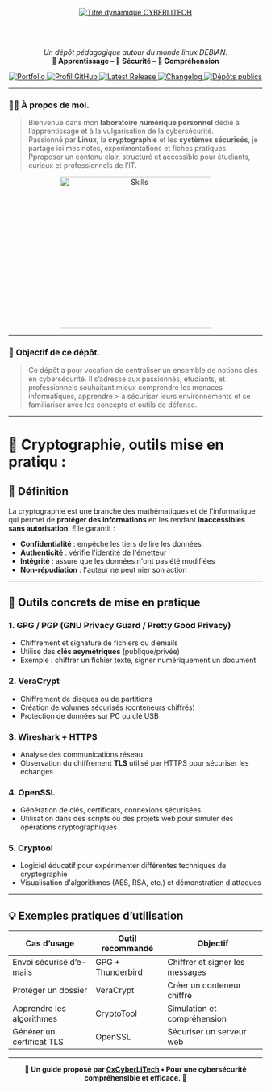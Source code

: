 <div align="center">

  <br></br>
  
  <a href="https://github.com/0xCyberLiTech">
    <img src="https://readme-typing-svg.herokuapp.com?font=JetBrains+Mono&size=50&duration=6000&pause=1000000000&color=FF0048&center=true&vCenter=true&width=1100&lines=%3ECYBERLITECH_" alt="Titre dynamique CYBERLITECH" />
  </a>
  
  <br></br>
  
  <p align="center">
    <em>Un dépôt pédagogique autour du monde linux DEBIAN.</em><br>
    <b>📘 Apprentissage – 🔐 Sécurité – 🧠 Compréhension</b>
  </p>
  
  <p align="center">
    <a href="https://0xcyberlitech.github.io/">
      <img src="https://img.shields.io/badge/Portfolio-0xCyberLiTech-181717?logo=github&style=flat-square" alt="Portfolio" />
    </a>
    <a href="https://github.com/0xCyberLiTech">
      <img src="https://img.shields.io/badge/Profil-GitHub-181717?logo=github&style=flat-square" alt="Profil GitHub" />
    </a>
    <a href="https://github.com/0xCyberLiTech/0xcyberlitech/releases/latest">
      <img src="https://img.shields.io/github/v/release/0xCyberLiTech/0xcyberlitech?label=version" alt="Latest Release" />
    </a>
    <a href="https://github.com/0xCyberLiTech/0xcyberlitech/blob/main/CHANGELOG.md">
      <img src="https://img.shields.io/badge/📄%20CHANGELOG-0xcyberlitech-blue" alt="Changelog" />
    </a>
    <a href="https://github.com/0xCyberLiTech?tab=repositories">
      <img src="https://img.shields.io/badge/Dépôts-publics-blue?style=flat-square" alt="Dépôts publics" />
    </a>
  </p>

</div>

---

### 👨‍💻 **À propos de moi.**

> Bienvenue dans mon **laboratoire numérique personnel** dédié à l’apprentissage et à la vulgarisation de la cybersécurité.  
> Passionné par **Linux**, la **cryptographie** et les **systèmes sécurisés**, je partage ici mes notes, expérimentations et fiches pratiques.  
> Pproposer un contenu clair, structuré et accessible pour étudiants, curieux et professionnels de l’IT.  

<p align="center">
  <a href="https://github.com/0xCyberLiTech" target="_blank" rel="noopener">
    <img src="https://skillicons.dev/icons?i=linux,debian,bash,docker,nginx,git,vim" alt="Skills" alt="Logo techno" width="300">
  </a>
</p>

---

### 🎯 **Objectif de ce dépôt.**

> Ce dépôt a pour vocation de centraliser un ensemble de notions clés en cybersécurité. Il s’adresse aux passionnés, étudiants, et professionnels souhaitant mieux comprendre les menaces informatiques, apprendre  > à sécuriser leurs environnements et se familiariser avec les concepts et outils de défense.

---

# 🔐 Cryptographie, outils mise en pratiqu :

## 📘 Définition
La cryptographie est une branche des mathématiques et de l'informatique qui permet de **protéger des informations** en les rendant **inaccessibles sans autorisation**. Elle garantit :
- **Confidentialité** : empêche les tiers de lire les données
- **Authenticité** : vérifie l'identité de l'émetteur
- **Intégrité** : assure que les données n'ont pas été modifiées
- **Non-répudiation** : l'auteur ne peut nier son action

---

## 🧰 Outils concrets de mise en pratique

### 1. GPG / PGP (GNU Privacy Guard / Pretty Good Privacy)
- Chiffrement et signature de fichiers ou d’emails
- Utilise des **clés asymétriques** (publique/privée)
- Exemple : chiffrer un fichier texte, signer numériquement un document

### 2. VeraCrypt
- Chiffrement de disques ou de partitions
- Création de volumes sécurisés (conteneurs chiffrés)
- Protection de données sur PC ou clé USB

### 3. Wireshark + HTTPS
- Analyse des communications réseau
- Observation du chiffrement **TLS** utilisé par HTTPS pour sécuriser les échanges

### 4. OpenSSL
- Génération de clés, certificats, connexions sécurisées
- Utilisation dans des scripts ou des projets web pour simuler des opérations cryptographiques

### 5. Cryptool
- Logiciel éducatif pour expérimenter différentes techniques de cryptographie
- Visualisation d'algorithmes (AES, RSA, etc.) et démonstration d'attaques

---

## 💡 Exemples pratiques d’utilisation

| Cas d’usage               | Outil recommandé   | Objectif                          |
|--------------------------|--------------------|-----------------------------------|
| Envoi sécurisé d’e-mails | GPG + Thunderbird  | Chiffrer et signer les messages   |
| Protéger un dossier      | VeraCrypt           | Créer un conteneur chiffré       |
| Apprendre les algorithmes| CryptoTool          | Simulation et compréhension       |
| Générer un certificat TLS| OpenSSL             | Sécuriser un serveur web          |

---

<p align="center">
  <b>🔐 Un guide proposé par <a href="https://github.com/0xCyberLiTech">0xCyberLiTech</a> • Pour une cybersécurité compréhensible et efficace. 🔐</b>
</p>

